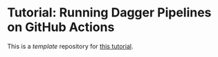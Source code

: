 # Tutorial: Running Dagger Pipelines on GitHub Actions

This is a _template_ repository for [this tutorial](https://labs.iximiuz.com/tutorials/running-dagger-pipelines-on-github-actions-3ce5f37d).

